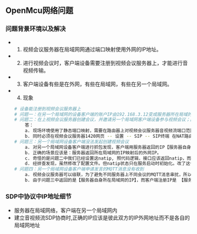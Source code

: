 ## **OpenMcu网络问题**

### **问题背景环境以及解决**
- 1. 视频会议服务器在局域网网通过端口映射使用外网的IP地址。
- 2. 进行视频会议时，客户端设备需要注册到视频会议服务器上，才能进行音视频传输。
- 3. 客户端设备有些是在外网，有些在局域网，有些在另一个局域网。
- 4. 现象
    ```sh
    # 设备能注册到视频会议服务器上
    # 问题一：在另一个局域网的设备客户端的账户IP由192.168.3.12变成服务器所在局域的路由器IP192.168.1.1
    # 问题二：在上视频会议服务器创建会议，并邀请另一个局域网客户端设备参与视频会议；因没法创建音视频流导致，客户端被服务器检测机制关闭
        答：
        a. 现场环境使用了静态端口映射，需要在路由器上对视频会议服务器音视频流端口范围进行映射。
        b. 同时必须在视频会议服务器1420网页 -- 设置 -- SIP -- SIP终端 在NAT路由IP填写视频会议服务器经路由器映射的外网IP地址。
    # 问题三：另一个局域网设备客户端没法发起创建视频会议
        a. 对另一个局域网设备客户端进行抓包发现，客户端用服务器返回的IP【服务器自身所在局域网的IP】发起会议，导致失败。
        b. 正确的场景应该是：服务器返回所在局域网的IP映射后的外网IP。
        c. 奇怪的是问题二中我们已经设置这natip, 照代码逻辑，接口应该返回natip，而不是自身所在局域网的IP。【通过抓包，查看SDP可知】
        d. 经排查发现，虽然修改了配置文件。但natip状态只在服务启动时初始化。改了这个配置必须重启，并不会像其他设置一样实时生效。【排查问题/设计思路】
    # 问题四：另一个局域网设备客户端申请发言的MQTT消息没有收到
        a. 视频会议服务器可以级联，为了避免不同服务器上不同会议的MQTT消息串扰，所以客户端做了过滤。
        b. 由于问题三中返回的是【服务器自身所在局域网的IP】，而客户端注册IP是 【服务器所在局域网的IP映射后的外网IP】，两者不一致，导致发送过来的MQTT消息被滤掉
    ```

### **SDP中协议中IP地址细节**
- 服务器在局域网络，客户端在另一个局域网内
- 建立音视频流SDP协商时,正确的IP应该是彼此双方的IP外网地址而不是各自的局域网地址




